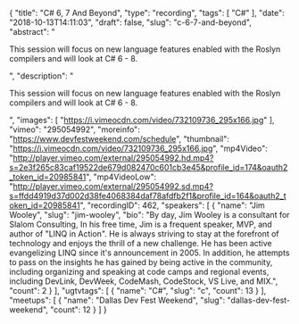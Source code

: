 {
  "title": "C# 6, 7 And Beyond",
  "type": "recording",
  "tags": [
    "C#"
  ],
  "date": "2018-10-13T14:11:03",
  "draft": false,
  "slug": "c-6-7-and-beyond",
  "abstract": "<p>This session will focus on new language features enabled with the Roslyn compilers and will look at C# 6 - 8.</p>",
  "description": "<p>This session will focus on new language features enabled with the Roslyn compilers and will look at C# 6 - 8.</p>",
  "images": [
    "https://i.vimeocdn.com/video/732109736_295x166.jpg"
  ],
  "vimeo": "295054992",
  "moreinfo": "https://www.devfestweekend.com/schedule",
  "thumbnail": "https://i.vimeocdn.com/video/732109736_295x166.jpg",
  "mp4Video": "http://player.vimeo.com/external/295054992.hd.mp4?s=2e3f265c83caf19522de679d082470c601cb3e45&profile_id=174&oauth2_token_id=20985841",
  "mp4VideoLow": "http://player.vimeo.com/external/295054992.sd.mp4?s=ffdd4919d37d002d38fe4068384daf78afdfb2f1&profile_id=164&oauth2_token_id=20985841",
  "recordingID": 462,
  "speakers": [
    {
      "name": "Jim Wooley",
      "slug": "jim-wooley",
      "bio": "By day, Jim Wooley is a consultant for Slalom Consulting, In his free time, Jim is a frequent speaker, MVP, and author of \"LINQ in Action\". He is always striving to stay at the forefront of technology and enjoys the thrill of a new challenge. He has been active evangelizing LINQ since it's announcement in 2005. In addition, he attempts to pass on the insights he has gained by being active in the community, including organizing and speaking at code camps and regional events, including DevLink, DevWeek, CodeMash, CodeStock, VS Live, and MIX.",
      "count": 2
    }
  ],
  "ugtvtags": [
    {
      "name": "C#",
      "slug": "c",
      "count": 13
    }
  ],
  "meetups": [
    {
      "name": "Dallas Dev Fest Weekend",
      "slug": "dallas-dev-fest-weekend",
      "count": 12
    }
  ]
}